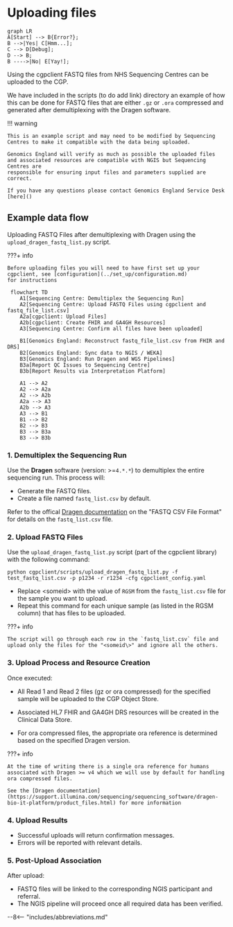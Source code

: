 # Uploading files


``` mermaid
graph LR
A[Start] --> B{Error?};
B -->|Yes| C[Hmm...];
C --> D[Debug];
D --> B;
B ---->|No| E[Yay!];
```

Using the cgpclient FASTQ files from NHS Sequencing Centres can be uploaded to the CGP.

We have included in the scripts (to do add link) directory an example of how this can be done for FASTQ files that are either `.gz` or `.ora` compressed
and generated after demultiplexing with the Dragen software.

!!! warning

    This is an example script and may need to be modified by Sequencing Centres to make it compatible with the data being uploaded.

    Genomics England will verify as much as possible the uploaded files and associated resources are compatible with NGIS but Sequencing Centres are 
    responsible for ensuring input files and parameters supplied are correct.

    If you have any questions please contact Genomics England Service Desk [here]()

## Example data flow

Uploading FASTQ Files after demultiplexing with Dragen using the `upload_dragen_fastq_list.py` script.

???+ info

    Before uploading files you will need to have first set up your cgpclient, see [configuration](../set_up/configuration.md)
    for instructions






``` mermaid
 flowchart TD
    A1[Sequencing Centre: Demultiplex the Sequencing Run]
    A2[Sequencing Centre: Upload FASTQ Files using cgpclient and fastq_file_list.csv]
    A2a[cgpclient: Upload Files]
    A2b[cgpclient: Create FHIR and GA4GH Resources]
    A3[Sequencing Centre: Confirm all files have been uploaded]

    B1[Genomics England: Reconstruct fastq_file_list.csv from FHIR and DRS]
    B2[Genomics England: Sync data to NGIS / WEKA]
    B3[Genomics England: Run Dragen and WGS Pipelines]
    B3a[Report QC Issues to Sequencing Centre]
    B3b[Report Results via Interpretation Platform]

    A1 --> A2
    A2 --> A2a
    A2 --> A2b
    A2a --> A3
    A2b --> A3
    A3 --> B1
    B1 --> B2
    B2 --> B3
    B3 --> B3a
    B3 --> B3b 
```

### 1. Demultiplex the Sequencing Run

Use the **Dragen** software (version: >=`4.*.*`) to demultiplex the entire sequencing run. This process will:

- Generate the FASTQ files.
- Create a file named `fastq_list.csv` by default.

Refer to the offical [Dragen documentation](https://support-docs.illumina.com/SW/DRAGEN_v39/Content/SW/DRAGEN/Inputfiles_fDG.htm) on the "FASTQ CSV File Format" for 
details on the `fastq_list.csv` file.

### 2. Upload FASTQ Files

Use the `upload_dragen_fastq_list.py` script (part of the cgpclient library) with the following command:

    python cgpclient/scripts/upload_dragen_fastq_list.py -f test_fastq_list.csv -p p1234 -r r1234 -cfg cgpclient_config.yaml


- Replace <someid\> with the value of `RGSM` from the `fastq_list.csv` file for the sample you want to upload.
- Repeat this command for each unique sample (as listed in the RGSM column) that has files to be uploaded.

???+ info

    The script will go through each row in the `fastq_list.csv` file and upload only the files for the "<someid\>" and ignore all the others.

    
### 3. Upload Process and Resource Creation

Once executed:

- All Read 1 and Read 2 files (gz or ora compressed) for the specified sample will be uploaded to the CGP Object Store.

- Associated HL7 FHIR and GA4GH DRS resources will be created in the Clinical Data Store.

- For ora compressed files, the appropriate ora reference is determined based on the specified Dragen version.

???+ info

    At the time of writing there is a single ora reference for humans associated with Dragen >= v4 which we will use by default for handling
    ora compressed files.

    See the [Dragen documentation](https://support.illumina.com/sequencing/sequencing_software/dragen-bio-it-platform/product_files.html) for more information 

### 4. Upload Results

- Successful uploads will return confirmation messages.
- Errors will be reported with relevant details.

### 5. Post-Upload Association

After upload:

- FASTQ files will be linked to the corresponding NGIS participant and referral.
- The NGIS pipeline will proceed once all required data has been verified.

--8<-- "includes/abbreviations.md"

